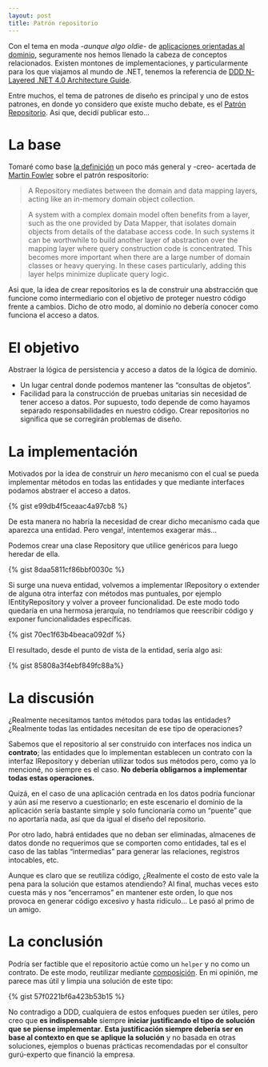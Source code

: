 ```yaml
---
layout: post
title: Patrón repositorio
---
```


Con el tema en moda *-aunque algo oldie-* de [aplicaciones orientadas al dominio](https://en.wikipedia.org/wiki/Domain-driven_design), seguramente nos hemos llenado la cabeza de conceptos relacionados. Existen montones de implementaciones, y particularmente para los que viajamos al mundo de .NET, tenemos la referencia de [DDD N-Layered .NET 4.0 Architecture Guide](https://blogs.msdn.microsoft.com/marblogging/2011/05/23/domain-drive-design-n-layered-net-4-0-architecture-guide/).

Entre muchos, el tema de patrones de diseño es principal y uno de estos patrones, en donde yo considero que existe mucho debate, es el [Patrón Repositorio](https://msdn.microsoft.com/en-us/library/ff649690.aspx). Asi que, decidí publicar esto...

# La base
Tomaré como base [la definición](http://martinfowler.com/eaaCatalog/repository.html) un poco más general y -creo- acertada de [Martin Fowler](http://martinfowler.com/) sobre el patrón respositorio:

> A Repository mediates between the domain and data mapping layers, acting like an in-memory domain object collection.

> A system with a complex domain model often benefits from a layer, such as the one provided by Data Mapper, that isolates domain objects from details of the database access code. In such systems it can be worthwhile to build another layer of abstraction over the mapping layer where query construction code is concentrated. This becomes more important when there are a large number of domain classes or heavy querying. In these cases particularly, adding this layer helps minimize duplicate query logic.

Asi que, la idea de crear repositorios es la de construir una abstracción que funcione como intermediario con el objetivo de proteger nuestro código frente a cambios. Dicho de otro modo, al dominio no debería conocer como funciona el acceso a datos.

# El objetivo

Abstraer la lógica de persistencia y acceso a datos de la lógica de dominio.

* Un lugar central donde podemos mantener las “consultas de objetos”.
* Facilidad para la construcción de pruebas unitarias sin necesidad de tener acceso a datos. Por supuesto, todo depende de como hayamos separado responsabilidades en nuestro código. Crear repositorios no significa que se corregirán problemas de diseño.

# La implementación

Motivados por la idea de construir un *hero* mecanismo con el cual se pueda implementar métodos en todas las entidades y que mediante interfaces podamos abstraer el acceso a datos.

{% gist e99db4f5ceaac4a97cb8 %}

De esta manera no habría la necesidad de crear dicho mecanismo cada que aparezca una entidad. Pero venga!, intentemos exagerar más...

Podemos crear una clase Repository que utilice genéricos para luego heredar de ella.

{% gist 8daa5811cf86bbf0030c %}

Si surge una nueva entidad, volvemos a implementar IRepository o extender de alguna otra interfaz con métodos mas puntuales, por ejemplo IEntityRepository y volver a proveer funcionalidad. De este modo todo quedaría en una hermosa jerarquía, no tendríamos que reescribir código y exponer funcionalidades específicas.

{% gist 70ec1f63b4beaca092df %}

El resultado, desde el punto de vista de la entidad, sería algo asi:

{% gist 85808a3f4ebf849fc88a%}

# La discusión

¿Realmente necesitamos tantos métodos para todas las entidades? ¿Realmente todas las entidades necesitan de ese tipo de operaciones?

Sabemos que el repositorio al ser construido con interfaces nos indica un **contrato**; las entidades que lo implementan establecen un contrato con la interfaz IRepository y deberían utilizar todos sus métodos pero, como ya lo mencioné, no siempre es el caso. **No debería obligarnos a implementar todas estas operaciones.**

Quizá, en el caso de una aplicación centrada en los datos podría funcionar y aún así me reservo a cuestionarlo; en este escenario el dominio de la aplicación sería bastante simple y solo funcionaría como un “puente” que no aportaría nada, así que da igual el diseño del repositorio.

Por otro lado, habrá entidades que no deban ser eliminadas, almacenes de datos donde no requerimos que se comporten como entidades, tal es el caso de las tablas “intermedias” para generar las relaciones, registros intocables, etc.

Aunque es claro que se reutiliza código, ¿Realmente el costo de esto vale la pena para la solución que estamos atendiendo? Al final, muchas veces esto cuesta más y nos “encerramos” en mantener este orden, lo que nos provoca en generar código excesivo y hasta ridículo... Le pasó al primo de un amigo.

# La conclusión

Podría ser factible que el repositorio actúe como un `helper` y no como un contrato. De este modo, reutilizar mediante [composición](https://en.wikipedia.org/wiki/Composition_over_inheritance). En mi opinión, me parece mas útil y limpia una solución de este tipo:

{% gist 57f0221bf6a423b53b15 %}

No contradigo a DDD, cualquiera de estos enfoques pueden ser útiles, pero creo que **es indispensable** siempre **iniciar justificando el tipo de solución que se piense implementar**. **Esta justificación siempre debería ser en base al contexto en que se aplique la solución** y no basada en otras soluciones, ejemplos o buenas prácticas recomendadas por el consultor gurú-experto que financió la empresa.
